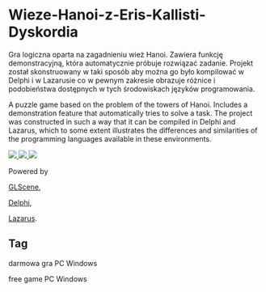 # Wieze-Hanoi-z-Eris-Kallisti-Dyskordia

Gra logiczna oparta na zagadnieniu wież Hanoi. Zawiera funkcję demonstracyjną, która automatycznie próbuje rozwiązać zadanie.
Projekt został skonstruowany w taki sposób aby można go było kompilować w Delphi i w Lazarusie co w pewnym zakresie obrazuje różnice i podobieństwa dostępnych w tych środowiskach języków programowania.


A puzzle game based on the problem of the towers of Hanoi. Includes a demonstration feature that automatically tries to solve a task.
The project was constructed in such a way that it can be compiled in Delphi and Lazarus, which to some extent illustrates the differences and similarities of the programming languages available in these environments.


<a href="https://github.com/jacek-mulawka/Wieze-Hanoi-z-Eris-Kallisti-Dyskordia/blob/main/Gallery/Wie%C5%BCe%20Hanoi%20z%20Eris%20Kallisti%20Dyskordia%2001.jpg">
  <img src="https://github.com/jacek-mulawka/Wieze-Hanoi-z-Eris-Kallisti-Dyskordia/blob/main/Gallery/M/Wie%C5%BCe%20Hanoi%20z%20Eris%20Kallisti%20Dyskordia%2001%20m.jpg.jpg">
</a>

<a href="https://github.com/jacek-mulawka/Wieze-Hanoi-z-Eris-Kallisti-Dyskordia/blob/main/Gallery/Wie%C5%BCe%20Hanoi%20z%20Eris%20Kallisti%20Dyskordia%2002.jpg">
  <img src="https://github.com/jacek-mulawka/Wieze-Hanoi-z-Eris-Kallisti-Dyskordia/blob/main/Gallery/M/Wie%C5%BCe%20Hanoi%20z%20Eris%20Kallisti%20Dyskordia%2002%20m.jpg">
</a>

<a href="https://github.com/jacek-mulawka/Wieze-Hanoi-z-Eris-Kallisti-Dyskordia/blob/main/Gallery/Wie%C5%BCe%20Hanoi%20z%20Eris%20Kallisti%20Dyskordia%2003.jpg">
  <img src="https://github.com/jacek-mulawka/Wieze-Hanoi-z-Eris-Kallisti-Dyskordia/blob/main/Gallery/M/Wie%C5%BCe%20Hanoi%20z%20Eris%20Kallisti%20Dyskordia%2003%20m.jpg">
</a>


Powered by

[GLScene](http://glscene.sourceforge.net),

[Delphi](https://www.embarcadero.com/products/delphi),

[Lazarus](https://www.lazarus-ide.org).


## Tag
darmowa gra PC Windows

free game PC Windows
